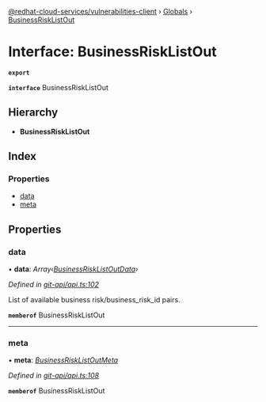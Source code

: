 [@redhat-cloud-services/vulnerabilities-client](../README.md) › [Globals](../globals.md) › [BusinessRiskListOut](businessrisklistout.md)

# Interface: BusinessRiskListOut

**`export`** 

**`interface`** BusinessRiskListOut

## Hierarchy

* **BusinessRiskListOut**

## Index

### Properties

* [data](businessrisklistout.md#data)
* [meta](businessrisklistout.md#meta)

## Properties

###  data

• **data**: *Array‹[BusinessRiskListOutData](businessrisklistoutdata.md)›*

*Defined in [git-api/api.ts:102](https://github.com/RedHatInsights/javascript-clients/blob/master/packages/vulnerabilities/git-api/api.ts#L102)*

List of available business risk/business_risk_id pairs.

**`memberof`** BusinessRiskListOut

___

###  meta

• **meta**: *[BusinessRiskListOutMeta](businessrisklistoutmeta.md)*

*Defined in [git-api/api.ts:108](https://github.com/RedHatInsights/javascript-clients/blob/master/packages/vulnerabilities/git-api/api.ts#L108)*

**`memberof`** BusinessRiskListOut
